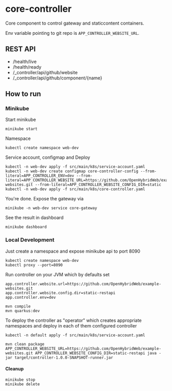 # core-controller
Core component to control gateway and staticcontent containers.

Env variable pointing to git repo is `APP_CONTROLLER_WEBSITE_URL`.

## REST API

* /health/live
* /health/ready
* /_controller/api/github/website
* /_controller/api/github/component/{name}


## How to run

### Minikube

Start minikube
```shell
minikube start
```

Namespace
```shell
kubectl create namespace web-dev
```

Service account, configmap and Deploy
```shell
kubectl -n web-dev apply -f src/main/k8s/service-account.yaml
kubectl -n web-dev create configmap core-controller-config --from-literal=APP_CONTROLLER_ENV=dev --from-literal=APP_CONTROLLER_WEBSITE_URL=https://github.com/OpenHybridWeb/example-websites.git --from-literal=APP_CONTROLLER_WEBSITE_CONFIG_DIR=static
kubectl -n web-dev apply -f src/main/k8s/core-controller.yaml
```

You're done. Expose the gateway via
```shell
minikube -n web-dev service core-gateway
```

See the result in dashboard

```shell
minikube dashboard
```


### Local Development

Just create a namespace and expose minikube api to port 8090
```shell
kubectl create namespace web-dev
kubectl proxy --port=8090
```

Run controller on your JVM which by defaults set 
```
app.controller.website.url=https://github.com/OpenHybridWeb/example-websites.git
app.controller.website.config.dir=static-restapi
app.controller.env=dev
```

```shell
mvn compile
mvn quarkus:dev
```

To deploy the controller as "operator" which creates appropriate namespaces and deploy in each of them configured controller

```shell
kubectl -n default apply -f src/main/k8s/service-account.yaml

mvn clean package
APP_CONTROLLER_WEBSITE_URL=https://github.com/OpenHybridWeb/example-websites.git APP_CONTROLLER_WEBSITE_CONFIG_DIR=static-restapi java -jar target/controller-1.0.0-SNAPSHOT-runner.jar
```

#### Cleanup

```shell
minikube stop
minikube delete
```
